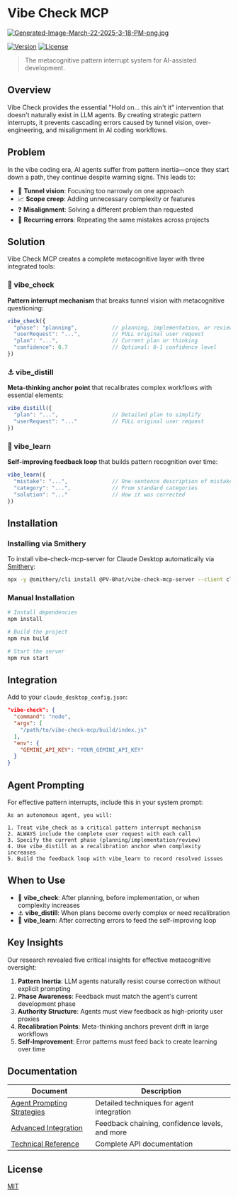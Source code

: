 # Vibe Check MCP

[![Generated-Image-March-22-2025-3-18-PM-png.jpg](https://i.postimg.cc/76MPvY3q/Generated-Image-March-22-2025-3-18-PM-png.jpg)](https://postimg.cc/CB5pk0r2)

[![Version](https://img.shields.io/badge/version-0.2.0-blue)](https://github.com/yourusername/vibe-check-mcp)
[![License](https://img.shields.io/badge/license-MIT-green)](LICENSE)

> The metacognitive pattern interrupt system for AI-assisted development.

## Overview

Vibe Check provides the essential "Hold on... this ain't it" intervention that doesn't naturally exist in LLM agents. By creating strategic pattern interrupts, it prevents cascading errors caused by tunnel vision, over-engineering, and misalignment in AI coding workflows.

## Problem

In the vibe coding era, AI agents suffer from pattern inertia—once they start down a path, they continue despite warning signs. This leads to:

- 🔄 **Tunnel vision**: Focusing too narrowly on one approach
- 📈 **Scope creep**: Adding unnecessary complexity or features
- ❓ **Misalignment**: Solving a different problem than requested
- 🔁 **Recurring errors**: Repeating the same mistakes across projects

## Solution

Vibe Check MCP creates a complete metacognitive layer with three integrated tools:

### 🛑 vibe_check

**Pattern interrupt mechanism** that breaks tunnel vision with metacognitive questioning:

```javascript
vibe_check({
  "phase": "planning",           // planning, implementation, or review
  "userRequest": "...",          // FULL original user request 
  "plan": "...",                 // Current plan or thinking
  "confidence": 0.7              // Optional: 0-1 confidence level
})
```

### ⚓ vibe_distill

**Meta-thinking anchor point** that recalibrates complex workflows with essential elements:

```javascript
vibe_distill({
  "plan": "...",                 // Detailed plan to simplify
  "userRequest": "..."           // FULL original user request
})
```

### 🔄 vibe_learn

**Self-improving feedback loop** that builds pattern recognition over time:

```javascript
vibe_learn({
  "mistake": "...",              // One-sentence description of mistake
  "category": "...",             // From standard categories
  "solution": "..."              // How it was corrected
})
```

## Installation

### Installing via Smithery

To install vibe-check-mcp-server for Claude Desktop automatically via [Smithery](https://smithery.ai/server/@PV-Bhat/vibe-check-mcp-server):

```bash
npx -y @smithery/cli install @PV-Bhat/vibe-check-mcp-server --client claude
```

### Manual Installation

```bash
# Install dependencies
npm install

# Build the project
npm run build

# Start the server
npm run start
```

## Integration

Add to your `claude_desktop_config.json`:

```json
"vibe-check": {
  "command": "node",
  "args": [
    "/path/to/vibe-check-mcp/build/index.js"
  ],
  "env": {
    "GEMINI_API_KEY": "YOUR_GEMINI_API_KEY"
  }
}
```

## Agent Prompting

For effective pattern interrupts, include this in your system prompt:

```
As an autonomous agent, you will:

1. Treat vibe_check as a critical pattern interrupt mechanism
2. ALWAYS include the complete user request with each call
3. Specify the current phase (planning/implementation/review)
4. Use vibe_distill as a recalibration anchor when complexity increases
5. Build the feedback loop with vibe_learn to record resolved issues
```

## When to Use

- 🛑 **vibe_check**: After planning, before implementation, or when complexity increases
- ⚓ **vibe_distill**: When plans become overly complex or need recalibration
- 🔄 **vibe_learn**: After correcting errors to feed the self-improving loop

## Key Insights

Our research revealed five critical insights for effective metacognitive oversight:

1. **Pattern Inertia**: LLM agents naturally resist course correction without explicit prompting
2. **Phase Awareness**: Feedback must match the agent's current development phase
3. **Authority Structure**: Agents must view feedback as high-priority user proxies
4. **Recalibration Points**: Meta-thinking anchors prevent drift in large workflows
5. **Self-Improvement**: Error patterns must feed back to create learning over time

## Documentation

| Document | Description |
|----------|-------------|
| [Agent Prompting Strategies](./docs/agent-prompting.md) | Detailed techniques for agent integration |
| [Advanced Integration](./docs/advanced-integration.md) | Feedback chaining, confidence levels, and more |
| [Technical Reference](./docs/technical-reference.md) | Complete API documentation |

## License

[MIT](LICENSE)
